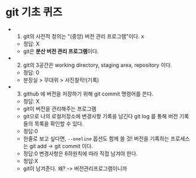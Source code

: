 # git 기초 퀴즈
- 1. git의 사전적 정의는 "(중앙) 버전 관리 프로그램"이다. x
  - 정답: X
  - git은 **분산 버전 관리 프로그램**이다.
- 2. git의 3공간은 working directory, staging area, repository 이다. 
  - 정답: 0
  - 분장실 > 무대위 > 사진찰칵!(기록)
- 3. github 에 버전을 저장하기 위해 git commit 명령어를 쓴다.
  - 정답: X
  - git이 버전을 관리해주는 프로그램
  - git으로 나의 로컬저장소에 변경사항 기록을 남긴다
git log 를 통해 버전 기록들의 목록을 확인할 수 있다.
  - 정답:0
  - 한줄로 보고 싶다면, `--oneline` 옵션도 함께 쓸 것!
버전을 기록하는 프로세스는 git add -> git commit 이다.
  - 정답:0
변경사항은 6하원칙에 따라 직접 남겨야 한다.
  - 정답:X
  - git이 남겨준다. 왜? -> 버전관리프로그램이니까
